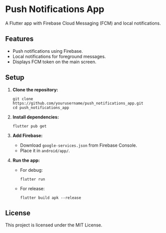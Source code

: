 # Push Notifications App

A Flutter app with Firebase Cloud Messaging (FCM) and local notifications.

## Features

- Push notifications using Firebase.
- Local notifications for foreground messages.
- Displays FCM token on the main screen.

## Setup

1. **Clone the repository:**
   ```
   git clone https://github.com/yourusername/push_notifications_app.git
   cd push_notifications_app
   ```

2. **Install dependencies:**
   ```
   flutter pub get
   ```

3. **Add Firebase:**
   - Download `google-services.json` from Firebase Console.
   - Place it in `android/app/`.

4. **Run the app:**
   - For debug:
     ```
     flutter run
     ```
   - For release:
     ```
     flutter build apk --release
     ```

## License

This project is licensed under the MIT License.
